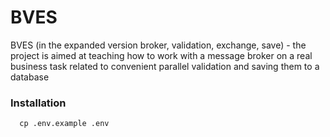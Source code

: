 # BVES
BVES (in the expanded version broker, validation, exchange, save)  - the project is aimed at teaching how to work with a message broker on a real business task related to convenient parallel validation and saving them to a database

### Installation
```
  cp .env.example .env
```

